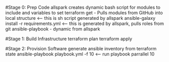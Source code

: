 #Stage 0: Prep Code
allspark creates dynamic bash script for modules to include and variables to set
terraform get - Pulls modules from GitHub into local structure <-- this is sh script generated by allspark
ansible-galaxy install -r requirements.yml <-- this is generated by allspark, pulls roles from git
ansible-playbook - dynamic from allspark

#Stage 1: Build Infrastructure
terraform plan
terraform apply

#Stage 2: Provision Software
generate ansible inventory from terraform state
ansible-playbook playbook.yml -f 10    <-- run playbook parrallel 10
